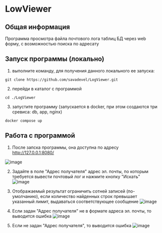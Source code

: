 # LowViewer

## Общая информация
Программа просмотра файла почтового лога таблиц БД через web форму, с возможностью поиска по адресату 

## Запуск программы (локально)

1. выполните команду, для получения данного локального ее запуска:
```shell
git clone https://github.com/savadevel/LogViewer.git
```

2. перейди в каталог с программой
```shell
cd ./LogViewer
```

3. запустите программу (запускается в docker, при этом создаются три сревиса: db, app, nginx)
```shell
docker compose up
```

## Работа с программой

1. После запска программы, она доступна по адресу http://127.0.0.1:8080/

![image](https://github.com/savadevel/LogViewer/assets/69199994/cbf64fd1-030e-42a4-97e0-87e474d33d69)

2. Задайте в поле "Адрес получателя" адрес эл. почты, по которым требуется вывести почтовый лог и нажмите кнопку "Искать"
![image](https://github.com/savadevel/LogViewer/assets/69199994/4cf31d6f-c964-46b8-a39a-010591c4e060)

3. Отображаемый результат ограничить сотней записей (по-умолчанию), если количество найденных строк превышает указанный лимит, выдаваться соответствующее сообщение
![image](https://github.com/savadevel/LogViewer/assets/69199994/c509db60-d86c-4f47-9d00-3e0d887e55b9)

4. Если задан "Адрес получателя" не в формате адреса эл. почты, то выводится ошибка
![image](https://github.com/savadevel/LogViewer/assets/69199994/a707c1c4-082c-4f8b-88f9-73cc6b1dc541)

5. Если не задан "Адрес получателя", то выводится ошибка
![image](https://github.com/savadevel/LogViewer/assets/69199994/5f34f1c5-3d0e-44a6-8030-df4f47ad33aa)

